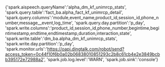 {'spark.aispeech.queryName':'alpha_dm_kf_unimrcp_stats',
'spark.query.table':'fact_ba.alpha_fact_kf_unimrcp_detail',
'spark.query.columns':'module,event_name,product_id,session_id,phone_number,message__event,log_time',
'spark.query.day.partition':'p_day',
'spark.write.columns':'product_id,session_id,phone_number,begintime,begintimestamp,endtime,endtimestamp,duration,interaction,state',
'spark.write.table':'dm_ba.alpha_dm_kf_unimrcp_stats',
'spark.write.day.partition':'p_day',
'spark.monitor.urls':'https://oapi.dingtalk.com/robot/send?access_token=0c44f10f6b0a02b06838010851293c2b8c61cb4e2e3849bcbb395172e72988a2',
'spark.job.log.level':'WARN',
'spark.job.sink':'console'}